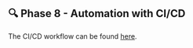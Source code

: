 ## 🔍 Phase 8 - Automation with CI/CD

The CI/CD workflow can be found [here](../../.github/workflows).